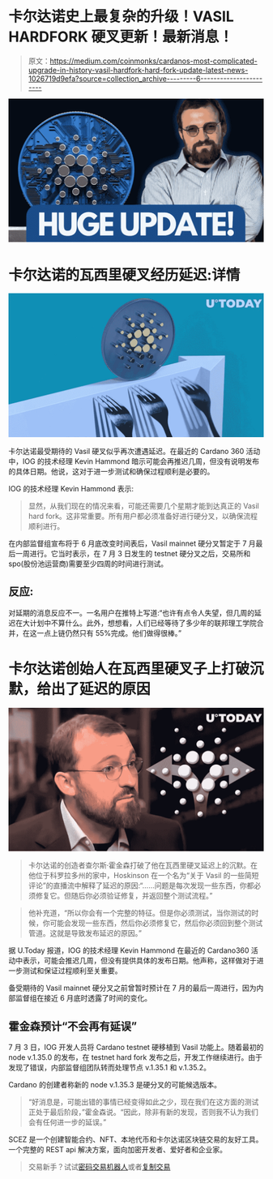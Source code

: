 # 卡尔达诺史上最复杂的升级！VASIL HARDFORK 硬叉更新！最新消息！

> 原文：<https://medium.com/coinmonks/cardanos-most-complicated-upgrade-in-history-vasil-hardfork-hard-fork-update-latest-news-1026719d9efa?source=collection_archive---------6----------------------->

![](img/3d29881f34a8b4487eed937df0389c19.png)

# 卡尔达诺的瓦西里硬叉经历延迟:详情

![](img/48dab51a75d4633f14559bbe7c49bbde.png)

卡尔达诺最受期待的 Vasil 硬叉似乎再次遭遇延迟。在最近的 Cardano 360 活动中，IOG 的技术经理 Kevin Hammond 暗示可能会再推迟几周，但没有说明发布的具体日期。他说，这对于进一步测试和确保过程顺利是必要的。

IOG 的技术经理 Kevin Hammond 表示:

> 显然，从我们现在的情况来看，可能还需要几个星期才能到达真正的 Vasil hard fork。这非常重要。所有用户都必须准备好进行硬分叉，以确保流程顺利进行。

在内部监督组宣布将于 6 月底改变时间表后，Vasil mainnet 硬分叉暂定于 7 月最后一周进行。它当时表示，在 7 月 3 日发生的 testnet 硬分叉之后，交易所和 spo(股份池运营商)需要至少四周的时间进行测试。

## 反应:

对延期的消息反应不一。一名用户在推特上写道:“也许有点令人失望，但几周的延迟在大计划中不算什么。此外，想想看，人们已经等待了多少年的联邦理工学院合并，在这一点上链仍然只有 55%完成。他们做得很棒。”

# 卡尔达诺创始人在瓦西里硬叉子上打破沉默，给出了延迟的原因

![](img/4e8f48018e510de563fa3f0ee42735bf.png)

> 卡尔达诺的创造者查尔斯·霍金森打破了他在瓦西里硬叉延迟上的沉默。在他位于科罗拉多州的家中，Hoskinson 在一个名为“关于 Vasil 的一些简短评论”的直播流中解释了延迟的原因:“……问题是每次发现一些东西，你都必须修复它。但随后你必须验证修复，并返回整个测试流程。”

> 他补充道，“所以你会有一个完整的特征。但是你必须测试，当你测试的时候，你可能会发现一些东西，然后你必须修复它，然后你必须回到整个测试管道。这就是导致发布延迟的原因。”

据 U.Today 报道，IOG 的技术经理 Kevin Hammond 在最近的 Cardano360 活动中表示，可能会推迟几周，但没有提供具体的发布日期。他声称，这样做对于进一步测试和保证过程顺利至关重要。

备受期待的 Vasil mainnet 硬分叉之前曾暂时预计在 7 月的最后一周进行，因为内部监督组在接近 6 月底时透露了时间的变化。

## 霍金森预计“不会再有延误”

7 月 3 日，IOG 开发人员将 Cardano testnet 硬移植到 Vasil 功能上。随着最初的 node v.1.35.0 的发布，在 testnet hard fork 发布之后，开发工作继续进行。由于发现了错误，内部监督组团队转而处理节点 v.1.35.1 和 v.1.35.2。

Cardano 的创建者称新的 node v.1.35.3 是硬分叉的可能候选版本。

> “好消息是，可能出错的事情已经变得如此之少，现在我们在这方面的测试正处于最后阶段，”霍金森说。“因此，除非有新的发现，否则我不认为我们会有任何进一步的延误。”

SCEZ 是一个创建智能合约、NFT、本地代币和卡尔达诺区块链交易的友好工具。一个完整的 REST api 解决方案，面向加密开发者、爱好者和企业家。

> 交易新手？试试[密码交易机器人](/coinmonks/crypto-trading-bot-c2ffce8acb2a)或者[复制交易](/coinmonks/top-10-crypto-copy-trading-platforms-for-beginners-d0c37c7d698c)